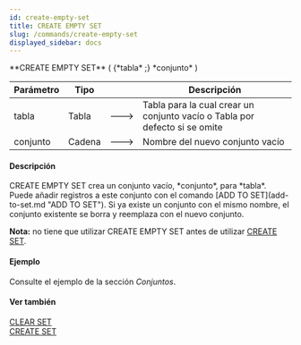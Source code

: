 ```yaml
---
id: create-empty-set
title: CREATE EMPTY SET
slug: /commands/create-empty-set
displayed_sidebar: docs
---
```


<!--REF #_command_.CREATE EMPTY SET.Syntax-->**CREATE EMPTY SET** ( {*tabla* ;} *conjunto* )<!-- END REF-->
<!--REF #_command_.CREATE EMPTY SET.Params-->
| Parámetro | Tipo |  | Descripción |
| --- | --- | --- | --- |
| tabla | Tabla | &#x1F852; | Tabla para la cual crear un conjunto vacío o Tabla por defecto si se omite |
| conjunto | Cadena | &#x1F852; | Nombre del nuevo conjunto vacío |

<!-- END REF-->

#### Descripción 

<!--REF #_command_.CREATE EMPTY SET.Summary-->CREATE EMPTY SET crea un conjunto vacío, *conjunto*, para *tabla*.<!-- END REF--> Puede añadir registros a este conjunto con el comando [ADD TO SET](add-to-set.md "ADD TO SET"). Si ya existe un conjunto con el mismo nombre, el conjunto existente se borra y reemplaza con el nuevo conjunto.

**Nota:** no tiene que utilizar CREATE EMPTY SET antes de utilizar [CREATE SET](create-set.md "CREATE SET").

#### Ejemplo 

Consulte el ejemplo de la sección *Conjuntos*.

#### Ver también 

[CLEAR SET](clear-set.md)  
[CREATE SET](create-set.md)  